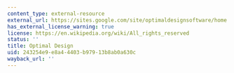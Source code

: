 ```yaml
---
content_type: external-resource
external_url: https://sites.google.com/site/optimaldesignsoftware/home
has_external_license_warning: true
license: https://en.wikipedia.org/wiki/All_rights_reserved
status: ''
title: Optimal Design
uid: 243254e9-e8a4-4403-b979-13b8ab0a630c
wayback_url: ''
---
```

